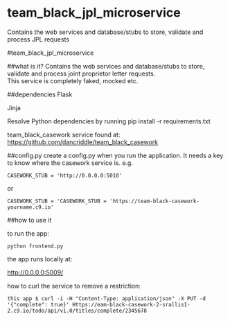 team_black_jpl_microservice
===========================

Contains the web services and database/stubs to store, validate and process JPL requests

#team_black_jpl_microservice

##what is it?
Contains the web services and database/stubs to store, validate and process joint proprietor letter requests.  
This service is completely faked, mocked etc.

##dependencies
Flask
 
Jinja

Resolve Python dependencies by running pip install -r requirements.txt

team_black_casework service found at: https://github.com/dancriddle/team_black_casework


##config.py
create a config.py when you run the application.  It needs a key to know where the casework service is.  e.g.

```
CASEWORK_STUB = 'http://0.0.0.0:5010'
```
or

```
CASEWORK_STUB = 'CASEWORK_STUB = 'https://team-black-casework-yourname.c9.io'
```

##how to use it

to run the app:
```
python frontend.py
```

the app runs locally at:

http://0.0.0.0:5009/

how to curl the service to remove a restriction:

```
this app $ curl -i -H "Content-Type: application/json" -X PUT -d '{"complete": true}' Https://eam-black-casework-2-srallis1-2.c9.io/todo/api/v1.0/titles/complete/2345678
```
